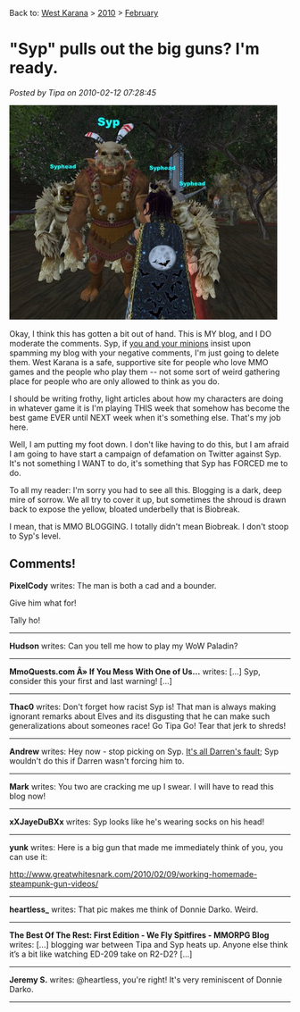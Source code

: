 Back to: [West Karana](/posts/westkarana.md) > [2010](/posts/2010/westkarana.md) > [February](./westkarana.md)
# "Syp" pulls out the big guns? I'm ready.

*Posted by Tipa on 2010-02-12 07:28:45*

![](../../../uploads/2010/02/syphead.jpg "Sypheads Unite")

Okay, I think this has gotten a bit out of hand. This is MY blog, and I DO moderate the comments. Syp, if [you and your minions](http://biobreak.wordpress.com/2010/02/11/low-blows-and-fancy-free/) insist upon spamming my blog with your negative comments, I'm just going to delete them. West Karana is a safe, supportive site for people who love MMO games and the people who play them -- not some sort of weird gathering place for people who are only allowed to think as you do.

I should be writing frothy, light articles about how my characters are doing in whatever game it is I'm playing THIS week that somehow has become the best game EVER until NEXT week when it's something else. That's my job here.

Well, I am putting my foot down. I don't like having to do this, but I am afraid I am going to have start a campaign of defamation on Twitter against Syp. It's not something I WANT to do, it's something that Syp has FORCED me to do.

To all my reader: I'm sorry you had to see all this. Blogging is a dark, deep mire of sorrow. We all try to cover it up, but sometimes the shroud is drawn back to expose the yellow, bloated underbelly that is Biobreak.

I mean, that is MMO BLOGGING. I totally didn't mean Biobreak. I don't stoop to Syp's level.

## Comments!

**PixelCody** writes: The man is both a cad and a bounder.

Give him what for!

Tally ho!

---

**Hudson** writes: Can you tell me how to play my WoW Paladin?

---

**MmoQuests.com Â» If You Mess With One of Us&#8230;** writes: [...] Syp, consider this your first and last warning! [...]

---

**Thac0** writes: Don't forget how racist Syp is! That man is always making ignorant remarks about Elves and its disgusting that he can make such generalizations about someones race! Go Tipa Go! Tear that jerk to shreds!

---

**Andrew** writes: Hey now - stop picking on Syp. [It's all Darren's fault](http://commonsensegamer.com/?p=1637); Syp wouldn't do this if Darren wasn't forcing him to.

---

**Mark** writes: You two are cracking me up I swear. I will have to read this blog now!

---

**xXJayeDuBXx** writes: Syp looks like he's wearing socks on his head!

---

**yunk** writes: Here is a big gun that made me immediately think of you, you can use it:

http://www.greatwhitesnark.com/2010/02/09/working-homemade-steampunk-gun-videos/

---

**heartless_** writes: That pic makes me think of Donnie Darko. Weird.

---

**The Best Of The Rest: First Edition - We Fly Spitfires - MMORPG Blog** writes: [...] blogging war between Tipa and Syp heats up. Anyone else think it’s a bit like watching ED-209 take on R2-D2? [...]

---

**Jeremy S.** writes: @heartless, you're right! It's very reminiscent of Donnie Darko.

---

